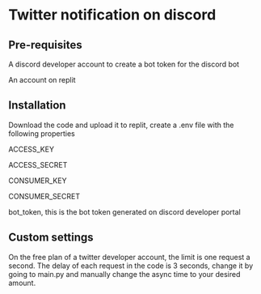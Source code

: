 # Twitter notification on discord

## Pre-requisites
<p>A discord developer account to create a bot token for the discord bot</p>
<p>An account on replit</p>

## Installation
<p>Download the code and upload it to replit, create a .env file with the following properties</p>
<p>ACCESS_KEY</p>
<p>ACCESS_SECRET</p>
<p>CONSUMER_KEY</p>
<p>CONSUMER_SECRET</p>
<p>bot_token, this is the bot token generated on discord developer portal</p>

## Custom settings
<p>On the free plan of a twitter developer account, the limit is one request a second. The delay of each request in the code is 3 seconds, change it by going to main.py and manually change the async time to your desired amount.</p>
